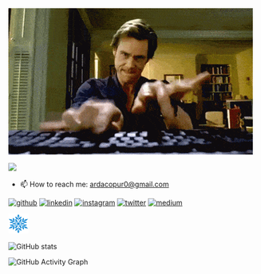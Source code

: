 <img src="https://github.com/arda-copur/arda-copur/blob/main/68747470733a2f2f6173736574732d676c6f62616c2e776562736974652d66696c65732e636f6d2f3565396161363666643338383661613262346563303163612f3566613534363562383161356136363734346331663664655f776562646576656c6f706572636f64696e67.gif" width="auto">

![](ages/banner.pn)


- 📫 How to reach me: ardacopur0@gmail.com 


[<img src='https://cdn.jsdelivr.net/npm/simple-icons@3.0.1/icons/github.svg' alt='github' height='40'>](https://github.com/arda-copur)  [<img src='https://cdn.jsdelivr.net/npm/simple-icons@3.0.1/icons/linkedin.svg' alt='linkedin' height='40'>](https://www.linkedin.com/in/ardacopur/)  [<img src='https://cdn.jsdelivr.net/npm/simple-icons@3.0.1/icons/instagram.svg' alt='instagram' height='40'>](https://www.instagram.com/ardacopur/)  [<img src='https://cdn.jsdelivr.net/npm/simple-icons@3.0.1/icons/twitter.svg' alt='twitter' height='40'>](https://twitter.com/burjuvaghetto)  [<img src='https://cdn.jsdelivr.net/npm/simple-icons@3.0.1/icons/medium.svg' alt='medium' height='40'>](https://medium.com/@ardacopur)  

<a href='https://archiveprogram.github.com/'><img src='https://raw.githubusercontent.com/acervenky/animated-github-badges/master/assets/acbadge.gif' width='40' height='40'></a> 

![GitHub stats](https://github-readme-stats.vercel.app/api?username=arda-copur&show_icons=true)  

![GitHub Activity Graph](https://activity-graph.herokuapp.com/graph?username=arda-copur)  

